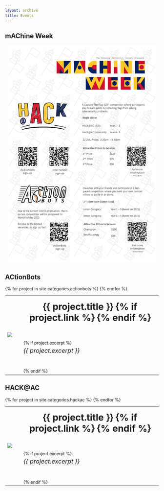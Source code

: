 ```yaml
---
layout: archive
title: Events
---
```

<style type="text/css">
  .post-listing {
  background-color: $white;
  position: absolute;
  top: 400px;
  z-index: 233;
  width: 100%;
  padding: 20px 20px 0;
  -webkit-transform: translate3d(0,0,1px);
  transform: translate3d(0,0,1px);
  @include media-query($small-screen) {
    padding: 50px 30px 0;
  }
  @include media-query($medium-screen) {
    height: 100vh;
    overflow-y: scroll;
    position: initial;
    top: 0;
  }
}

.image-credit {
  float: right;
  font-weight: bold;
  font-style: italic;
  color: $info;
  font-size: 13px;
  padding-right: 20px;
}

// Post Section
section.post {
  margin-bottom: 80px;
}

// Back home button

.back-home a {
  font-size: 13px;
  font-weight: bold;
  color: $info;
  border: 1px solid lighten($text-color, 45%);
  border-radius: 0.4em;
  padding: 0.5em 1em;
}

// Post title
.post-title {

}

.post-title-link {
  color: $primary;
  font-size: 14px;
  margin-left: 10px;
  &:hover,
  &:focus {
    color: lighten($primary, 14%);
  }
}

// Post meta
.post-meta {
  font-size: 13px;
  font-weight: bold;
  .post-date {
    color: $secondary;
  }
  .post-author {
    text-transform: uppercase;
    color: $warning;
  }
  .post-cat {
    text-transform: uppercase;
    color: $warning;
  }
  .read-time {
    color: $primary;
  }
}

// Read more buttons

a.read-more {
  padding: 5px 8px;
}

// Post content

#post {
  padding-bottom: 50px;
  .post-header {
    margin: 0 auto 50px;
  }
}

#post h1 {
  margin: 0.5em 0 1em;
}
#post h2 {
  margin: 2em 0 0.8em;
  padding-bottom: 0.7em;
  border-bottom: 1px solid #ddd;
}
#post h3 {
  margin: 1.75em 0 1.2em;
  margin-top: 0px;
  position: relative;
}
 a{
  text-decoration: none;
 }
</style>

## mAChine Week

![image-20211007234133530](poster.PNG)

## ACtionBots


<table>
{% for project in site.categories.actionbots %}
  <tr>
    <td style="text-align: center">
        <img src="{{ project.image }}" width="150px"/>
    </td>
    <td style="text-align: left; padding-left: 16px;"/>
    <td>
      <header class="post-header">
        <h1 style="margin-top: 15px; font-size: 30px">
          <a href="{{ site.url }}{{ project.url }}" class="post-title" title="{{ project.title | escape }}">{{ project.title }}</a>
          {% if project.link %}
          {% endif %}
        </h1>
      </header>
      {% if project.excerpt %}
      <h6 style="margin-top: 5px; font-size: 20px;">
          {{ project.excerpt }}
      </h6>
      {% endif %}
    </td>
  </tr>
{% endfor %}	
</table>

## HACK@AC


<table>
{% for project in site.categories.hackac %}
  <tr>
    <td style="text-align: center">
        <img src="{{ project.image }}" width="150px"/>
    </td>
    <td style="text-align: left; padding-left: 16px;"/>
    <td>
      <header class="post-header">
        <h1 style="margin-top: 15px; font-size: 30px">
          <a href="{{ site.url }}{{ project.url }}" class="post-title" title="{{ project.title | escape }}">{{ project.title }}</a>
          {% if project.link %}
          {% endif %}
        </h1>
      </header>
      {% if project.excerpt %}
      <h6 style="margin-top: 5px; font-size: 20px;">
          {{ project.excerpt }}
      </h6>
      {% endif %}
    </td>
  </tr>
{% endfor %}	
</table>
